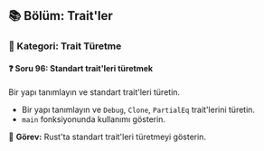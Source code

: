 ## 📚 Bölüm: Trait'ler  
### 🔹 Kategori: Trait Türetme  
#### ❓ Soru 96: Standart trait'leri türetmek

Bir yapı tanımlayın ve standart trait'leri türetin.

- Bir yapı tanımlayın ve `Debug`, `Clone`, `PartialEq` trait'lerini türetin.
- `main` fonksiyonunda kullanımı gösterin.

🔧 **Görev:** Rust'ta standart trait'leri türetmeyi gösterin.
